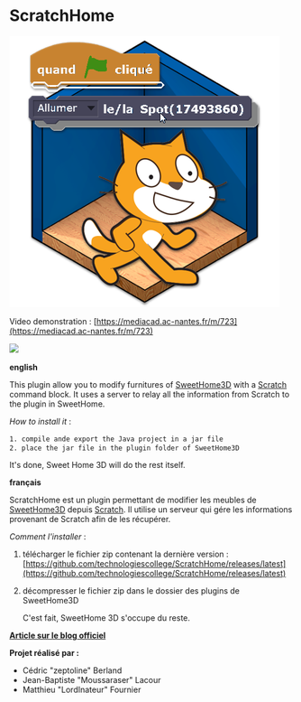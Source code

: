 # ScratchHome
![](https://raw.githubusercontent.com/technologiescollege/ScratchHome/master/scratchhome_logo.png)

Video demonstration : [https://mediacad.ac-nantes.fr/m/723](https://mediacad.ac-nantes.fr/m/723)


![](http://www.sweethome3d.com/blog/images/AndYou13/PlugInScratchHomeDemo3.jpg)

**english**

  This plugin allow you to modify furnitures of [SweetHome3D](http://sweethome3d.com/) with a [Scratch](https://scratch.mit.edu/) command block.
  It uses a server to relay all the information from Scratch to the plugin in SweetHome.

_How to install it_ :
   
    1. compile ande export the Java project in a jar file
    2. place the jar file in the plugin folder of SweetHome3D

It's done, Sweet Home 3D will do the rest itself.

  
**français**

   ScratchHome est un plugin permettant de modifier les meubles de [SweetHome3D](http://sweethome3d.com/) depuis [Scratch](https://scratch.mit.edu/). Il utilise un serveur qui gére les informations provenant de Scratch afin de les récupérer.

_Comment l'installer_ :
   
1. télécharger le fichier zip contenant la dernière version : [https://github.com/technologiescollege/ScratchHome/releases/latest](https://github.com/technologiescollege/ScratchHome/releases/latest) 
2. décompresser le fichier zip dans le dossier des plugins de SweetHome3D
	 
   C'est fait, SweetHome 3D s'occupe du reste.

**[Article sur le blog officiel](http://www.sweethome3d.com/blog/2016/04/22/and_you_how_do_you_use_your_sweet_home_3d_episode_13.html)**
  
**Projet réalisé par :**
- Cédric "zeptoline" Berland
- Jean-Baptiste "Moussaraser" Lacour
- Matthieu "LordInateur" Fournier